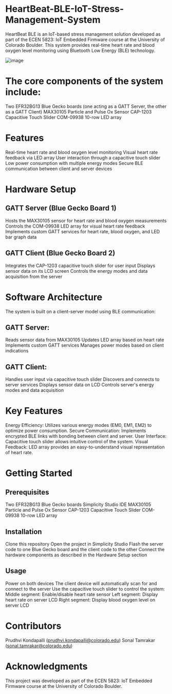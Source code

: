 # HeartBeat-BLE-IoT-Stress-Management-System
HeartBeat BLE is an IoT-based stress management solution developed as part of the ECEN 5823: IoT Embedded Firmware course at the University of Colorado Boulder. This system provides real-time heart rate and blood oxygen level monitoring using Bluetooth Low Energy (BLE) technology.

![image](https://github.com/user-attachments/assets/61b73c96-e236-4537-b499-151f7421a9cf)


# The core components of the system include:
Two EFR32BG13 Blue Gecko boards (one acting as a GATT Server, the other as a GATT Client)
MAX30105 Particle and Pulse Ox Sensor
CAP-1203 Capacitive Touch Slider
COM-09938 10-row LED array
# Features
Real-time heart rate and blood oxygen level monitoring
Visual heart rate feedback via LED array
User interaction through a capacitive touch slider
Low power consumption with multiple energy modes
Secure BLE communication between client and server devices
# Hardware Setup
## GATT Server (Blue Gecko Board 1)
Hosts the MAX30105 sensor for heart rate and blood oxygen measurements
Controls the COM-09938 LED array for visual heart rate feedback
Implements custom GATT services for heart rate, blood oxygen, and LED bar graph data
## GATT Client (Blue Gecko Board 2)
Integrates the CAP-1203 capacitive touch slider for user input
Displays sensor data on its LCD screen
Controls the energy modes and data acquisition from the server
# Software Architecture
The system is built on a client-server model using BLE communication:
## GATT Server:
Reads sensor data from MAX30105
Updates LED array based on heart rate
Implements custom GATT services
Manages power modes based on client indications
## GATT Client:
Handles user input via capacitive touch slider
Discovers and connects to server services
Displays sensor data on LCD
Controls server's energy modes and data acquisition
# Key Features
Energy Efficiency: Utilizes various energy modes (EM0, EM1, EM2) to optimize power consumption.
Secure Communication: Implements encrypted BLE links with bonding between client and server.
User Interface: Capacitive touch slider allows intuitive control of the system.
Visual Feedback: LED array provides an easy-to-understand visual representation of heart rate.
# Getting Started
## Prerequisites
Two EFR32BG13 Blue Gecko boards
Simplicity Studio IDE
MAX30105 Particle and Pulse Ox Sensor
CAP-1203 Capacitive Touch Slider
COM-09938 10-row LED array

## Installation
Clone this repository
Open the project in Simplicity Studio
Flash the server code to one Blue Gecko board and the client code to the other
Connect the hardware components as described in the Hardware Setup section

## Usage
Power on both devices
The client device will automatically scan for and connect to the server
Use the capacitive touch slider to control the system:
Middle segment: Enable/disable heart rate sensor
Left segment: Display heart rate on server LCD
Right segment: Display blood oxygen level on server LCD

# Contributors
Prudhvi Kondapalli (prudhvi.kondapalli@colorado.edu)
Sonal Tamrakar (sonal.tamrakar@colorado.edu)

# Acknowledgments
This project was developed as part of the ECEN 5823: IoT Embedded Firmware course at the University of Colorado Boulder.
